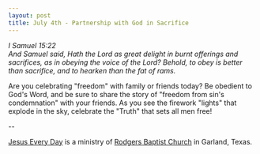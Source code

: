 ```yaml
---
layout: post
title: July 4th - Partnership with God in Sacrifice
---
```


_I Samuel 15:22  
And Samuel said, Hath the Lord as great delight in burnt offerings
and sacrifices, as in obeying the voice of the Lord? Behold, to obey
is better than sacrifice, and to hearken than the fat of rams._

Are you celebrating "freedom" with family or friends today? Be
obedient to God's Word, and be sure to share the story of "freedom
from sin's condemnation" with your friends. As you see the firework
"lights" that explode in the sky, celebrate the "Truth" that sets all
men free!

 --

<a href=http://jesuseveryday.net>Jesus Every Day</a> is a ministry of <a href=http://rodgersbaptist.net>Rodgers Baptist Church</a> in Garland, Texas.
